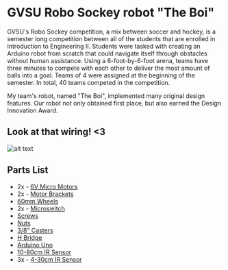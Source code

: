 # GVSU Robo Sockey robot "The Boi"  
GVSU's Robo Sockey competition, a mix between soccer and hockey, is a semester long competition between all of the students that are enrolled in Introduction to Engineering II. Students were tasked with creating an Arduino robot from scratch that could navigate itself through obstacles without human assistance. Using a 6-foot-by-6-foot arena, teams have three minutes to compete with each other to deliver the most amount of balls into a goal. Teams of 4 were assigned at the beginning of the semester. In total, 40 teams competed in the competition.

My team's robot, named "The Boi", implemented many original design features. Our robot not only obtained first place, but also earned the Design Innovation Award.

## Look at that wiring! <3
![alt text](https://i.imgur.com/jiaLRZP.jpg "The Boi")

## Parts List
* 2x - [6V Micro Motors](https://www.pololu.com/product/1101 "Pololu - 6V Motors")
* 2x - [Motor Brackets](https://www.pololu.com/product/989 "Pololu - Brackets")
* [60mm Wheels](https://www.pololu.com/product/1421 "Pololu - Wheels")
* 2x - [Microswitch](https://www.pololu.com/product/1403 "Pololu - Microswitches")
* [Screws](https://www.pololu.com/product/2716 "Pololu - Screws")
* [Nuts](https://www.pololu.com/product/1067 "Pololu - Nuts")
* [3/8" Casters](https://www.pololu.com/product/951 "Pololu - Casters")
* [H Bridge](https://www.ebay.com/p/L298n-DC-Stepper-Motor-Driver-Module-Dual-H-Bridge-Control-Board-for-Arduino-OEG/925697857?iid=113215146582 "Ebay - H Bridge")
* [Arduino Uno](https://www.amazon.com/Elegoo-EL-CB-001-ATmega328P-ATMEGA16U2-Arduino/dp/B01EWOE0UU/ref=sr_1_4?keywords=arduino+uno&qid=1557781051&s=gateway&sr=8-4 "Amazon - Arduino Uno")
* [10-80cm IR Sensor](https://www.pololu.com/product/136 "Pololu - IR Sensor")
* 3x - [4-30cm IR Sensor](https://www.pololu.com/product/2464 "Pololu - IR Sensor")

